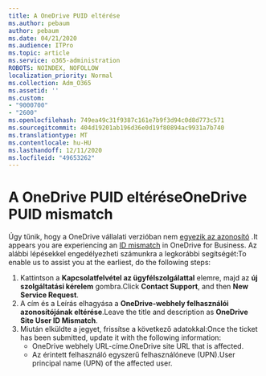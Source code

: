 ```yaml
---
title: A OneDrive PUID eltérése
ms.author: pebaum
author: pebaum
ms.date: 04/21/2020
ms.audience: ITPro
ms.topic: article
ms.service: o365-administration
ROBOTS: NOINDEX, NOFOLLOW
localization_priority: Normal
ms.collection: Adm_O365
ms.assetid: ''
ms.custom:
- "9000700"
- "2600"
ms.openlocfilehash: 749ea49c31f9387c161e7b9f3d94c0d8d773c571
ms.sourcegitcommit: 404d19201ab196d36e0d19f80894ac9931a7b740
ms.translationtype: MT
ms.contentlocale: hu-HU
ms.lasthandoff: 12/11/2020
ms.locfileid: "49653262"
---
```

# <a name="onedrive-puid-mismatch"></a><span data-ttu-id="cc382-102">A OneDrive PUID eltérése</span><span class="sxs-lookup"><span data-stu-id="cc382-102">OneDrive PUID mismatch</span></span>

<span data-ttu-id="cc382-103">Úgy tűnik, hogy a OneDrive vállalati verzióban nem [egyezik az azonosító](https://docs.microsoft.com/sharepoint/troubleshoot/administration/access-denied-or-need-permission-error-sharepoint-online-or-onedrive-for-business#when-accessing-a-onedrive-site) .</span><span class="sxs-lookup"><span data-stu-id="cc382-103">It appears you are experiencing an [ID mismatch](https://docs.microsoft.com/sharepoint/troubleshoot/administration/access-denied-or-need-permission-error-sharepoint-online-or-onedrive-for-business#when-accessing-a-onedrive-site) in OneDrive for Business.</span></span> <span data-ttu-id="cc382-104">Az alábbi lépésekkel engedélyezheti számunkra a legkorábbi segítségét:</span><span class="sxs-lookup"><span data-stu-id="cc382-104">To enable us to assist you at the earliest, do the following steps:</span></span>

1. <span data-ttu-id="cc382-105">Kattintson a  **Kapcsolatfelvétel az ügyfélszolgálattal** elemre, majd az  **új szolgáltatási kérelem** gombra.</span><span class="sxs-lookup"><span data-stu-id="cc382-105">Click  **Contact Support**, and then  **New Service Request**.</span></span>
2. <span data-ttu-id="cc382-106">A cím és a Leírás elhagyása a  **OneDrive-webhely felhasználói azonosítójának eltérése**.</span><span class="sxs-lookup"><span data-stu-id="cc382-106">Leave the title and description as  **OneDrive Site User ID Mismatch**.</span></span>
3. <span data-ttu-id="cc382-107">Miután elküldte a jegyet, frissítse a következő adatokkal:</span><span class="sxs-lookup"><span data-stu-id="cc382-107">Once the ticket has been submitted, update it with the following information:</span></span>
    - <span data-ttu-id="cc382-108">OneDrive webhely URL-címe.</span><span class="sxs-lookup"><span data-stu-id="cc382-108">OneDrive site URL that is affected.</span></span>
    - <span data-ttu-id="cc382-109">Az érintett felhasználó egyszerű felhasználóneve (UPN).</span><span class="sxs-lookup"><span data-stu-id="cc382-109">User principal name (UPN) of the affected user.</span></span>
